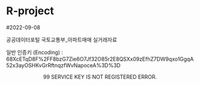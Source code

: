 # R-project

#2022-09-08

공공데이터포털
국토교통부_아파트매매 실거래자료

일반 인증키 (Encoding) : 68XcETqD8F%2FF8bzG7Zie6O7Jf32O85r2E8QSXx09zEfhZ7DW9qxo1GgqA52x3ayOSHKvGrRftnqzfWvNapoceA%3D%3D

<response>
<header>
<resultCode>99</resultCode>
<resultMsg>SERVICE KEY IS NOT REGISTERED ERROR.</resultMsg>
</header>
</response>
